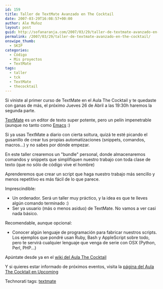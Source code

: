 ```yaml
---
id: 159
title: Taller de TextMate Avanzado en The Cocktail
date: 2007-03-29T16:08:57+00:00
author: Ale Muñoz
layout: post
guid: http://sofanaranja.com/2007/03/29/taller-de-textmate-avanzado-en-the-cocktail/
permalink: /2007/03/29/taller-de-textmate-avanzado-en-the-cocktail/
onswipe_thumb:
  - SKIP
categories:
  - Código
  - Mis proyectos
  - TextMate
tags:
  - taller
  - tck
  - TextMate
  - thecocktail
---
```

Si viniste al primer curso de TextMate en el Aula The Cocktail y te quedaste con ganas de más, el próximo Jueves 26 de Abril a las 19:30h haremos la segunda parte.

<a href="http://macromates.com/">TextMate</a> es un editor de texto super potente, pero un pelín impenetrable (aunque no tanto como <a href="http://www.gnu.org/software/emacs/">Emacs</a> :)

Si ya usas TextMate a diario con cierta soltura, quizá te esté picando el gusanillo de crear tus propias automatizaciones (snippets, comandos, macros...) y no sabes por dónde empezar.

En este taller crearemos un "bundle" personal, donde almacenaremos comandos y snippets que simplifiquen nuestro trabajo con toda clase de texto (que no sólo de código vive el hombre)

Aprenderemos que crear un script que haga nuestro trabajo más sencillo y menos repetitivo es más fácil de lo que parece.

Imprescindible:

* Un ordenador. Será un taller muy práctico, y la idea es que te lleves algún comando terminado :)
* Ser ya usuario (más o menos asiduo) de TextMate. No vamos a ver casi nada básico.


Recomendable, aunque opcional:

* Conocer algún lenguaje de programación para fabricar nuestros scripts. Los ejemplos que pondré usan Ruby, Bash y AppleScript sobre todo, pero te servirá cualquier lenguaje que venga de serie con OSX (Python, Perl, PHP...)


Apúntate desde ya en el [wiki del Aula The Cocktail](http://aulathecocktail.pbwiki.com/Taller-TextMate-Avanzado)

Y si quieres estar informado de próximos eventos, visita la [página del Aula The Cocktail en Upcoming](http://upcoming.org/venue/35102/)

<div class="techtag"><span>Technorati tags:</span> <a href="http://technorati.com/tag/textmate" rel="tag">textmate</a></div>